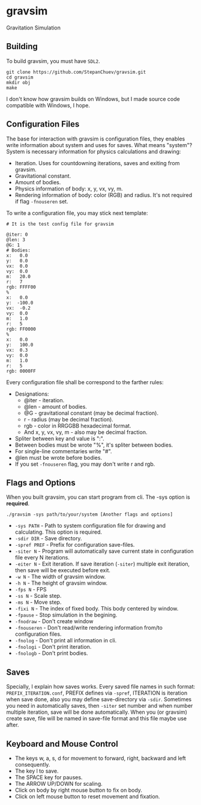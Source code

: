 # gravsim
Gravitation Simulation

## Building
To build gravsim, you must have ``SDL2``.

```
git clone https://github.com/StepanChuev/gravsim.git 
cd gravsim
mkdir obj
make
```

I don't know how gravsim builds on Windows, but I made source code compatible with Windows, I hope.

## Configuration Files
The base for interaction with gravsim is configuration files, they enables write information about system and uses for saves.
What means "system"? System is necessary information for physics calculations and drawing:

- Iteration. Uses for countdowning iterations, saves and exiting from gravsim.
- Gravitational constant.
- Amount of bodies.
- Physics information of body: x, y, vx, vy, m.
- Rendering information of body: color (RGB) and radius. It's not required if flag ``-fnouseren`` set.

To write a configuration file, you may stick next template:

```
# It is the test config file for gravsim

@iter: 0
@len: 3
@G: 1
# Bodies:
x:   0.0
y:   0.0
vx:  0.0
vy:  0.0
m:   20.0
r:   7
rgb: FFFF00
%
x:   0.0
y:  -100.0
vx:  -0.2
vy:  0.0
m:   1.0
r:   5
rgb: FF0000
%
x:   0.0
y:   100.0
vx:  0.3
vy:  0.0
m:   1.0
r:   5
rgb: 0000FF
```

Every configuration file shall be correspond to the farther rules:
- Designations: 
	- @iter - iteration.
	- @len - amount of bodies.
	- @G - gravitational constant (may be decimal fraction).
	- r - radius (may be decimal fraction).
	- rgb - color in RRGGBB hexadecimal format.
	- And x, y, vx, vy, m - also may be decimal fraction.
- Spliter between key and value is ":".
- Between bodies must be wrote "%", it's spliter between bodies.
- For single-line commentaries write "#".
- @len must be wrote before bodies.
- If you set ``-fnouseren`` flag, you may don't write r and rgb.

## Flags and Options
When you built gravsim, you can start program from cli. The -sys option is **required**.

``./gravsim -sys path/to/your/system [Another flags and options]``

- ``-sys PATH`` - Path to system configuration file for drawing and calculating. This option is required.
- ``-sdir DIR`` - Save directory.
- ``-spref PREF`` - Prefix for configuration save-files.
- ``-siter N`` - Program will automatically save current state in configuration file every N iterations.
- ``-eiter N`` - Exit iteration. If save iteration (``-siter``) multiple exit iteration, then save will be executed before exit.
- ``-w N`` - The width of gravsim window.
- ``-h N`` - The height of gravsim window.
- ``-fps N`` - FPS
- ``-ss N`` - Scale step.
- ``-ms N`` - Move step.
- ``-fixi N`` - The index of fixed body. This body centered by window.
- ``-fpause`` - Stop simulation in the begining.
- ``-fnodraw`` - Don't create window
- ``-fnouseren`` - Don't read/write rendering information from/to configuration files.
- ``-fnolog`` - Don't print all information in cli.
- ``-fnologi`` - Don't print iteration.
- ``-fnologb`` - Don't print bodies.

## Saves
Specially, I explain how saves works. Every saved file names in such format: ``PREFIX_ITERATION.conf``, 
PREFIX defines via ``-spref``, ITERATION is iteration when save done, also you may define save-directory via ``-sdir``.
Sometimes you need in automatically saves, then ``-siter`` set number and when number multiple iteration, save will be done automatically.
When you (or gravsim) create save, file will be named in save-file format and this file maybe use after.

## Keyboard and Mouse Control
- The keys w, a, s, d for movement to forward, right, backward and left consequently.
- The key l to save.
- The SPACE key for pauses.
- The ARROW UP/DOWN for scaling.
- Click on body by right mouse button to fix on body.
- Click on left mouse button to reset movement and fixation.